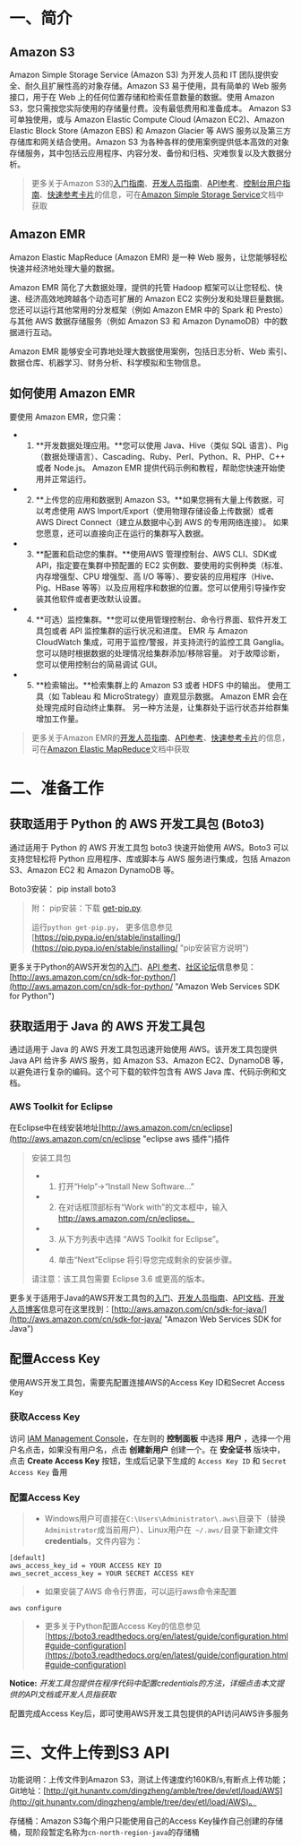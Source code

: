 # 一、简介

## Amazon S3
Amazon Simple Storage Service (Amazon S3) 为开发人员和 IT 团队提供安全、耐久且扩展性高的对象存储。Amazon S3 易于使用，具有简单的 Web 服务接口，用于在 Web 上的任何位置存储和检索任意数量的数据。使用 Amazon S3，您只需按您实际使用的存储量付费。没有最低费用和准备成本。
Amazon S3 可单独使用，或与 Amazon Elastic Compute Cloud (Amazon EC2)、Amazon Elastic Block Store (Amazon EBS) 和 Amazon Glacier 等 AWS 服务以及第三方存储库和网关结合使用。Amazon S3 为各种各样的使用案例提供低本高效的对象存储服务，其中包括云应用程序、内容分发、备份和归档、灾难恢复以及大数据分析。

> 更多关于Amazon S3的[入门指南](http://docs.aws.amazon.com/AmazonS3/latest/gsg/)、[开发人员指南](http://docs.aws.amazon.com/AmazonS3/latest/dev/)、[API参考](http://docs.aws.amazon.com/AmazonS3/latest/API/Welcome.html)、[控制台用户指南](http://docs.aws.amazon.com/AmazonS3/latest/UG/)、[快速参考卡片](http://awsdocs.s3.amazonaws.com/S3/latest/s3-qrc.pdf)的信息，可在[Amazon Simple Storage Service](https://aws.amazon.com/cn/documentation/s3/?icmpid=docs_menu "Amazon Simple Storage Service 文档")文档中获取

## Amazon EMR
Amazon Elastic MapReduce (Amazon EMR) 是一种 Web 服务，让您能够轻松快速并经济地处理大量的数据。

Amazon EMR 简化了大数据处理，提供的托管 Hadoop 框架可以让您轻松、快速、经济高效地跨越各个动态可扩展的 Amazon EC2 实例分发和处理巨量数据。您还可以运行其他常用的分发框架（例如 Amazon EMR 中的 Spark 和 Presto）与其他 AWS 数据存储服务（例如 Amazon S3 和 Amazon DynamoDB）中的数据进行互动。

Amazon EMR 能够安全可靠地处理大数据使用案例，包括日志分析、Web 索引、数据仓库、机器学习、财务分析、科学模拟和生物信息。

## 如何使用 Amazon EMR
要使用 Amazon EMR，您只需：

* 1. **开发数据处理应用。**您可以使用 Java、Hive（类似 SQL 语言）、Pig（数据处理语言）、Cascading、Ruby、Perl、Python、R、PHP、C++ 或者 Node.js。 Amazon EMR 提供代码示例和教程，帮助您快速开始使用并正常运行。
* 2. **上传您的应用和数据到 Amazon S3。**如果您拥有大量上传数据，可以考虑使用 AWS Import/Export（使用物理存储设备上传数据）或者 AWS Direct Connect（建立从数据中心到 AWS 的专用网络连接）。 如果您愿意，还可以直接向正在运行的集群写入数据。
* 3. **配置和启动您的集群。**使用AWS 管理控制台、AWS CLI、SDK或API，指定要在集群中预配置的 EC2 实例数、要使用的实例种类（标准、内存增强型、CPU 增强型、高 I/O 等等）、要安装的应用程序（Hive、Pig、HBase 等等）以及应用程序和数据的位置。您可以使用引导操作安装其他软件或者更改默认设置。
* 4. **可选）监控集群。**您可以使用管理控制台、命令行界面、软件开发工具包或者 API 监控集群的运行状况和进度。 EMR 与 Amazon CloudWatch 集成，可用于监控/警报，并支持流行的监控工具 Ganglia。 您可以随时根据数据的处理情况给集群添加/移除容量。 对于故障诊断，您可以使用控制台的简易调试 GUI。
* 5. **检索输出。**检索集群上的 Amazon S3 或者 HDFS 中的输出。 使用工具（如 Tableau 和 MicroStrategy）直观显示数据。 Amazon EMR 会在处理完成时自动终止集群。 另一种方法是，让集群处于运行状态并给群集增加工作量。

> 更多关于Amazon EMR的[开发人员指南](http://docs.aws.amazon.com/zh_cn/ElasticMapReduce/latest/DeveloperGuide/emr-what-is-emr.html)、[API参考](http://docs.aws.amazon.com/ElasticMapReduce/latest/API/)、[快速参考卡片](http://s3.amazonaws.com/awsdocs/ElasticMapReduce/latest/emr-qrc.pdf)的信息，可在[Amazon Elastic MapReduce](http://aws.amazon.com/cn/documentation/elasticmapreduce/ "Amazon Elastic MapReduce 文档")文档中获取

# 二、准备工作
## 获取适用于 Python 的 AWS 开发工具包 (Boto3)

通过适用于 Python 的 AWS 开发工具包 boto3 快速开始使用 AWS。Boto3 可以支持您轻松将 Python 应用程序、库或脚本与 AWS 服务进行集成，包括 Amazon S3、Amazon EC2 和 Amazon DynamoDB 等。

Boto3安装： pip install boto3
> 附： pip安装：下载 [get-pip.py](https://bootstrap.pypa.io/get-pip.py "get-pip.py").
> 
> 运行`python get-pip.py`， 更多信息参见[https://pip.pypa.io/en/stable/installing/](https://pip.pypa.io/en/stable/installing/ "pip安装官方说明")

更多关于Python的AWS开发包的[入门](https://boto3.readthedocs.org/en/latest/guide/quickstart.html)、[API 参考](https://boto3.readthedocs.org/en/latest/reference/services/index.html)、[社区论坛](https://forums.aws.amazon.com/forum.jspa?forumID=132)信息参见：[http://aws.amazon.com/cn/sdk-for-python/](http://aws.amazon.com/cn/sdk-for-python/ "Amazon Web Services SDK for Python")


## 获取适用于 Java 的 AWS 开发工具包

通过适用于 Java 的 AWS 开发工具包迅速开始使用 AWS。该开发工具包提供 Java API 给许多 AWS 服务，如 Amazon S3、Amazon EC2、DynamoDB 等，以避免进行复杂的编码。这个可下载的软件包含有 AWS Java 库、代码示例和文档。 


### AWS Toolkit for Eclipse
在Eclipse中在线安装地址[http://aws.amazon.com/cn/eclipse](http://aws.amazon.com/cn/eclipse "eclipse aws 插件")插件
> 安装工具包
> 
> * 1. 打开“Help”->“Install New Software…”
> * 2. 在对话框顶部标有“Work with”的文本框中，输入 http://aws.amazon.com/cn/eclipse。
> * 3. 从下方列表中选择 “AWS Toolkit for Eclipse”。
> * 4. 单击“Next”Eclipse 将引导您完成剩余的安装步骤。
> 
> 请注意：该工具包需要 Eclipse 3.6 或更高的版本。

更多关于适用于Java的AWS开发工具包的[入门](http://aws.amazon.com/developers/getting-started/java/)、[开发人员指南](http://docs.aws.amazon.com/AWSSdkDocsJava/latest/DeveloperGuide/welcome.html)、[API文档](http://docs.amazonwebservices.com/AWSJavaSDK/latest/javadoc/index.html)、[开发人员博客](http://java.awsblog.com/)信息可在这里找到：[http://aws.amazon.com/cn/sdk-for-java/](http://aws.amazon.com/cn/sdk-for-java/ "Amazon Web Services SDK for Java")

## 配置Access Key
使用AWS开发工具包，需要先配置连接AWS的Access Key ID和Secret Access Key

### 获取Access Key
访问 [IAM Management Console](https://console.aws.amazon.com/iam/home#home)，在左则的 **控制面板** 中选择 **用户** ，选择一个用户名点击，如果没有用户名，点击 **创建新用户** 创建一个。在 **安全证书** 版块中，点击 **Create Access Key** 按钮，生成后记录下生成的 `Access Key ID` 和 `Secret Access Key` 备用

### 配置Access Key
> * Windows用户可直接在`C:\Users\Administrator\.aws\`目录下（替换`Administrator`成当前用户）、Linux用户在` ~/.aws/`目录下新建文件**credentials**，文件内容为：

	[default]  
	aws_access_key_id = YOUR ACCESS KEY ID 
	aws_secret_access_key = YOUR SECRET ACCESS KEY

> * 如果安装了AWS 命令行界面，可以运行aws命令来配置

	aws configure

> * 更多关于Python配置Access Key的信息参见[https://boto3.readthedocs.org/en/latest/guide/configuration.html#guide-configuration](https://boto3.readthedocs.org/en/latest/guide/configuration.html#guide-configuration)

**Notice:** *开发工具包提供在程序代码中配置credentials的方法，详细点击本文提供的API文档或开发人员指获取*

配置完成Access Key后，即可使用AWS开发工具包提供的API访问AWS许多服务

# 三、文件上传到S3 API

功能说明：上传文件到Amazon S3，测试上传速度约160KB/s,有断点上传功能；Git地址：[http://git.hunantv.com/dingzheng/amble/tree/dev/etl/load/AWS](http://git.hunantv.com/dingzheng/amble/tree/dev/etl/load/AWS)。

存储桶：Amazon S3每个用户只能使用自己的Access Key操作自己创建的存储桶，现阶段暂定名称为`cn-north-region-java`的存储桶

